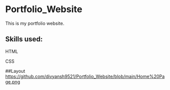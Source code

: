 # Portfolio_Website

This is my portfolio website.

## Skills used:
HTML

CSS

##Layout
https://github.com/divyansh9521/Portfolio_Website/blob/main/Home%20Page.png
